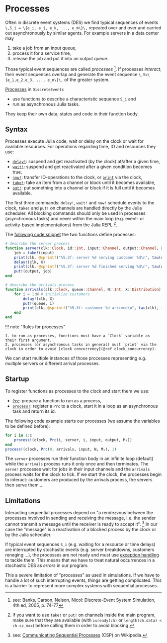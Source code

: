 # Processes

Often in discrete event systems (DES) we find typical sequences of events ``\,S_i = \{e_i, e_j, e_k, ..., e_m\}\,`` repeated over and over and carried out asynchronously by similar agents. For example servers in a data center may

1. take a job from an input queue,
2. process it for a service time,
3. release the job and put it into an output queue.

Those typical event sequences are called *processes* [^1]. If processes *interact*, their event sequences overlap and generate the event sequence ``\,S=\{e_1,e_2,e_3, ..., e_n\}\,`` of the greater system.

[Processes](https://pbayer.github.io/DiscreteEvents.jl/dev/usage/#Processes-1) in `DiscreteEvents`

- use functions to describe a characteristic sequence ``S_i`` and
- run as asynchronous Julia tasks.

They keep their own data, states and code in their function body.

## Syntax

Processes execute Julia code, wait or delay on the clock or wait for available resources. For operations regarding time, IO and resources they use:

- [`delay!`](https://pbayer.github.io/DiscreteEvents.jl/dev/usage/#DiscreteEvents.delay!):  suspend and get reactivated (by the clock) at/after a given time,
- [`wait!`](https://pbayer.github.io/DiscreteEvents.jl/dev/usage/#DiscreteEvents.wait!):  suspend and get reactivated after a given condition becomes true,
- [`now!`](https://pbayer.github.io/DiscreteEvents.jl/dev/usage/#DiscreteEvents.now!):  transfer IO-operations to the clock, or [`print`](https://pbayer.github.io/DiscreteEvents.jl/dev/processes/#Base.print-Tuple{Clock,IO,Any,Any}) via the clock,
- [`take!`](https://docs.julialang.org/en/v1/base/parallel/#Base.take!-Tuple{Channel}): take an item from a channel or block until it becomes available,
- [`put!`](https://docs.julialang.org/en/v1/base/parallel/#Base.put!-Tuple{Channel,Any}): put something into a channel or block if it is full until it becomes available.

The first three commands: `delay!`, `wait!` and `now!` schedule events to the clock, `take!` and `put!` on channels are handled directly by the Julia scheduler. All blocking commands should only be used in processes (asynchronous tasks) and never within the main loop (e.g. event- or activity-based implementations) from the Julia REPL [^2].

The [following code snippet](https://pbayer.github.io/DiscreteEventsCompanion.jl/dev/examples/queue_mmc_srv/) the two functions define processes:

```julia
# describe the server process
function server(clk::Clock, id::Int, input::Channel, output::Channel, X::Distribution)
    job = take!(input)
    print(clk, @sprintf("%5.3f: server %d serving customer %d\n", tau(clk), id, job))
    delay!(clk, X)
    print(clk, @sprintf("%5.3f: server %d finished serving %d\n", tau(clk), id, job))
    put!(output, job)
end

# describe the arrivals process
function arrivals(clk::Clock, queue::Channel, N::Int, X::Distribution)
    for i = 1:N # initialize customers
        delay!(clk, X)
        put!(queue, i)
        print(clk, @sprintf("%5.3f: customer %d arrived\n", tau(clk), i))
    end
end
```

!!! note "Rules for processes"

    1. to run as processes, functions must have a `Clock` variable as their first argument,
    2. processes (or asynchronous tasks in general) must `print` via the clock in order to avoid [clock concurrency](@ref clock_concurrency).

We can start multiple instances of those processes representing e.g. multiple servers or different arrival processes.

## Startup

To register functions as processes to the clock and start them we use:

- [`Prc`](https://pbayer.github.io/DiscreteEvents.jl/dev/usage/#DiscreteEvents.Prc): prepare a function to run as a process,
- [`process!`](https://pbayer.github.io/DiscreteEvents.jl/dev/usage/#DiscreteEvents.process!): register a `Prc` to a clock, start it in a loop as an asynchronous task and return its id.

The following code example starts our processes (we assume the variables to be defined before):

```julia
for i in 1:c
    process!(clock, Prc(i, server, i, input, output, M₂))
end
process!(clock, Prc(0, arrivals, input, N, M₁), 1)
```

The `server` processes run their function body in an infinite loop (default) while the `arrivals` process runs it only once and then terminates. The `server` processes wait for jobs in their input channels and the `arrivals` process waits for the clock to tick. If we start the clock, the processes begin to interact: customers are produced by the arrivals process, the servers then serve them …

## Limitations

Interacting sequential processes depend on "a rendezvous between the processes involved in sending and receiving the message, i.e. the sender cannot transmit a message until the receiver is ready to accept it". [^3] In our case the "message" is a reactivation of a blocked process by the clock or by the Julia scheduler.

If typical event sequences ``S_i`` (e.g. waiting for a resource or time delays) are interrupted by stochastic events (e.g. server breakdowns, customers reneging …), the processes are not ready and must use [exception handling](https://docs.julialang.org/en/v1/manual/control-flow/#Exception-Handling-1) to tackle them. This means that we have to treat natural occurrences in a stochastic DES as *errors* in our program.

This a severe limitation of "processes" as used in simulations. If we have to handle a lot of such interrupting events, things are getting  complicated. This is a barrier to represent more complex systems with sequential processes.

[^1]: see: Banks, Carson, Nelson, Nicol: Discrete-Event System Simulation, 4th ed, 2005, p. 74-77
[^2]: If you want to use `take!` or `put!` on channels inside the main program, make sure that they are available (with `isready(ch)` or `length(ch.data) < ch.sz_max`) before calling them in order to avoid blocking.
[^3]: see: [Communicating Sequential Processes](https://en.wikipedia.org/wiki/Communicating_sequential_processes) (CSP) on Wikipedia.
